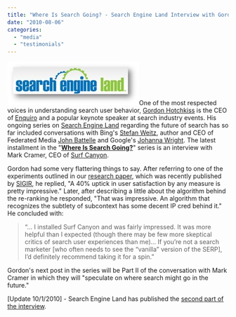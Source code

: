 ```yaml
---
title: "Where Is Search Going? - Search Engine Land Interview with Gordon Hotchkiss"
date: "2010-08-06"
categories: 
  - "media"
  - "testimonials"
---
```


[![](/assets/images/rank-dynamics/Search-Engine-Land-Logo.jpg "Search Engine Land Logo")](http://searchengineland.com/where-is-search-going-surf-canyons-mark-cramer-48224)One of the most respected voices in understanding search user behavior, [Gordon Hotchkiss](http://searchengineland.com/author/gord-hotchkiss/) is the CEO of [Enquiro](http://www.enquiro.com/) and a popular keynote speaker at search industry events. His ongoing series on [Search Engine Land](http://searchengineland.com) regarding the future of search has so far included conversations with Bing's [Stefan Weitz](http://searchengineland.com/bings-stefan-weitz-rethinking-the-search-experience-34165), author and CEO of Federated Media [John Battelle](http://searchengineland.com/john-battelle-on-the-future-of-search-38382) and Google's [Johanna Wright](http://searchengineland.com/where-is-search-going-googles-johanna-wright-45983). The latest installment in the "**[Where Is Search Going?](http://searchengineland.com/where-is-search-going-surf-canyons-mark-cramer-48224)**" series is an interview with Mark Cramer, CEO of [Surf Canyon](http://www.surfcanyon.com/).

Gordon had some very flattering things to say. After referring to one of the experiments outlined in our [research paper](http://www.surfcanyon.com/SurfCanyonDemonstrationResearchPaper.pdf), which was recently published by [SIGIR](http://blog.surfcanyon.com/2009/07/15/selected-for-oral-presentation-at-sigir-09/), he replied, "A 40% uptick in user satisfaction by any measure is pretty impressive." Later, after describing a little about the algorithm behind the re-ranking he responded, "That was impressive. An algorithm that recognizes the subtlety of subcontext has some decent IP cred behind it." He concluded with:

> “... I installed Surf Canyon and was fairly impressed. It was more helpful than I expected (though there may be few more skeptical critics of search user experiences than me)... If you’re not a search marketer \[who often needs to see the “vanilla” version of the SERP\], I’d definitely recommend taking it for a spin.”

Gordon's next post in the series will be Part II of the conversation with Mark Cramer in which they will "speculate on where search might go in the future."

\[Update 10/1/2010\] - Search Engine Land has published the [second part of the interview](http://blog.surfcanyon.com/2010/10/01/search-as-a-conversation-second-part-of-search-engine-land-interview-with-gordon-hotchkiss/).
